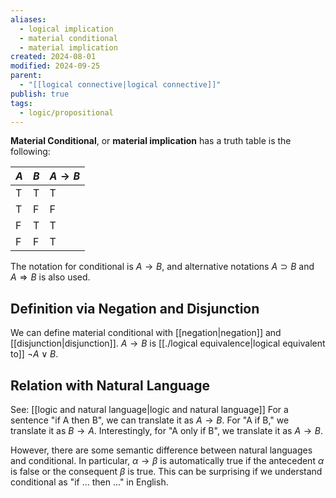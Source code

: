 ```yaml
---
aliases:
  - logical implication
  - material conditional
  - material implication
created: 2024-08-01
modified: 2024-09-25
parent:
  - "[[logical connective|logical connective]]"
publish: true
tags:
  - logic/propositional
---
```

**Material Conditional**, or **material implication** has a truth table is the following:

| $A$ | $B$ | $A \to B$ |
| --- | --- | --------- |
| T   | T   | T         |
| T   | F   | F         |
| F   | T   | T         |
| F   | F   | T         |
The notation for conditional is $A \to B$, and alternative notations $A \supset B$ and $A \Rightarrow B$ is also used.

## Definition via Negation and Disjunction
We can define material conditional with [[negation|negation]] and [[disjunction|disjunction]]. $A \to B$ is [[./logical equivalence|logical equivalent to]] $\lnot A \lor B$.

## Relation with Natural Language
See: [[logic and natural language|logic and natural language]]
For a sentence "if A then B", we can translate it as $A \to B$. For "A if B," we translate it as $B \to A$. Interestingly, for "A only if B", we translate it as $A \to B$.

However, there are some semantic difference between natural languages and conditional. In particular, $\alpha \to \beta$ is automatically true if the antecedent $\alpha$ is false or the consequent $\beta$ is true. This can be surprising if we understand conditional as "if ... then ..." in English.